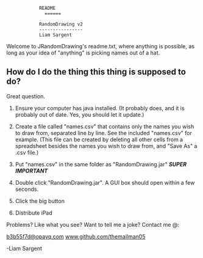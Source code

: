       			README
			      ======

	    	    RandomDrawing v2
	    	    ----------------
		        Liam Sargent


Welcome to JRandomDrawing's readme.txt, where anything is possible, as
long as your idea of "anything" is picking names out of a hat.


How do I do the thing this thing is supposed to do?
---------------------------------------------------

Great question.

1)	Ensure your computer has java installed.
	(It probably does, and it is probably out of date. Yes, you should let it
	update.)

2)	Create a file called "names.csv" that contains only the names you wish to
	draw from, separated line by line. See the included "names.csv" for example.
	(This file can be created by deleting all other cells from a spreadsheet besides
	the names you wish to draw from, and "Save As" a .csv file.)

3)	Put "names.csv" in the same folder as "RandomDrawing.jar" ***SUPER IMPORTANT***

4)	Double click "RandomDrawing.jar". A GUI box should open within a few seconds.

5)	Click the big button

6)	Distribute iPad


Problems? Like what you see? Want to tell me a joke?
Contact me @:

b3b55f7d@opayq.com
www.github.com/themailman05

-Liam Sargent

